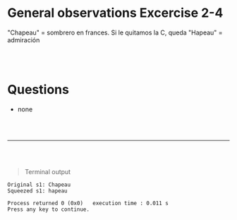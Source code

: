 # General observations Excercise 2-4

"Chapeau" = sombrero en frances. Si le quitamos la C, queda "Hapeau" = admiración

<br> </br>

# Questions

- none

<br> </br>

---

<br> </br>

> Terminal output

```
Original s1: Chapeau
Squeezed s1: hapeau

Process returned 0 (0x0)   execution time : 0.011 s
Press any key to continue.

```

